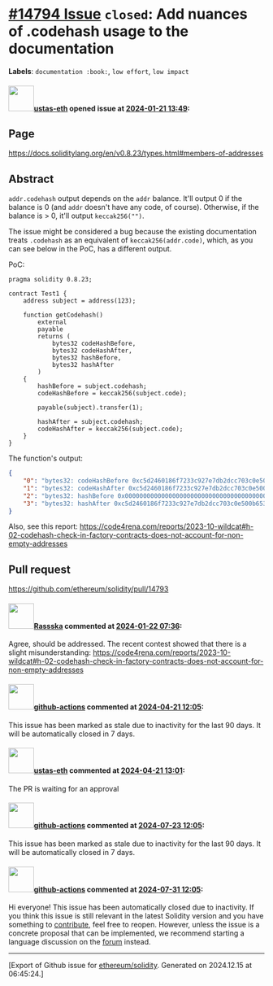 # [\#14794 Issue](https://github.com/ethereum/solidity/issues/14794) `closed`: Add nuances of .codehash usage to the documentation
**Labels**: `documentation :book:`, `low effort`, `low impact`


#### <img src="https://avatars.githubusercontent.com/u/82833595?u=c574c369147d860d8167f78fc3348e9ad8f40c5e&v=4" width="50">[ustas-eth](https://github.com/ustas-eth) opened issue at [2024-01-21 13:49](https://github.com/ethereum/solidity/issues/14794):

## Page

https://docs.soliditylang.org/en/v0.8.23/types.html#members-of-addresses

## Abstract
`addr.codehash` output depends on the `addr` balance. It'll output 0 if the balance is 0 (and `addr` doesn't have any code, of course). Otherwise, if the balance is > 0, it'll output `keccak256("")`.

The issue might be considered a bug because the existing documentation treats `.codehash` as an equivalent of `keccak256(addr.code)`, which, as you can see below in the PoC, has a different output.

PoC:
```solidity
pragma solidity 0.8.23;

contract Test1 {
    address subject = address(123);

    function getCodehash()
        external
        payable
        returns (
            bytes32 codeHashBefore,
            bytes32 codeHashAfter,
            bytes32 hashBefore,
            bytes32 hashAfter
        )
    {
        hashBefore = subject.codehash;
        codeHashBefore = keccak256(subject.code);

        payable(subject).transfer(1);

        hashAfter = subject.codehash;
        codeHashAfter = keccak256(subject.code);
    }
}
```

The function's output:
```json
{
	"0": "bytes32: codeHashBefore 0xc5d2460186f7233c927e7db2dcc703c0e500b653ca82273b7bfad8045d85a470",
	"1": "bytes32: codeHashAfter 0xc5d2460186f7233c927e7db2dcc703c0e500b653ca82273b7bfad8045d85a470",
	"2": "bytes32: hashBefore 0x0000000000000000000000000000000000000000000000000000000000000000",
	"3": "bytes32: hashAfter 0xc5d2460186f7233c927e7db2dcc703c0e500b653ca82273b7bfad8045d85a470"
}
```

Also, see this report: https://code4rena.com/reports/2023-10-wildcat#h-02-codehash-check-in-factory-contracts-does-not-account-for-non-empty-addresses

## Pull request

https://github.com/ethereum/solidity/pull/14793


#### <img src="https://avatars.githubusercontent.com/u/73281386?u=b57f1bed2983376919c5f5a004915668ae26aea2&v=4" width="50">[Rassska](https://github.com/Rassska) commented at [2024-01-22 07:36](https://github.com/ethereum/solidity/issues/14794#issuecomment-1903412985):

Agree, should be addressed. The recent contest showed that there is a slight misunderstanding: https://code4rena.com/reports/2023-10-wildcat#h-02-codehash-check-in-factory-contracts-does-not-account-for-non-empty-addresses

#### <img src="https://avatars.githubusercontent.com/in/15368?v=4" width="50">[github-actions](https://github.com/apps/github-actions) commented at [2024-04-21 12:05](https://github.com/ethereum/solidity/issues/14794#issuecomment-2068019719):

This issue has been marked as stale due to inactivity for the last 90 days.
It will be automatically closed in 7 days.

#### <img src="https://avatars.githubusercontent.com/u/82833595?u=c574c369147d860d8167f78fc3348e9ad8f40c5e&v=4" width="50">[ustas-eth](https://github.com/ustas-eth) commented at [2024-04-21 13:01](https://github.com/ethereum/solidity/issues/14794#issuecomment-2068035685):

The PR is waiting for an approval

#### <img src="https://avatars.githubusercontent.com/in/15368?v=4" width="50">[github-actions](https://github.com/apps/github-actions) commented at [2024-07-23 12:05](https://github.com/ethereum/solidity/issues/14794#issuecomment-2245060326):

This issue has been marked as stale due to inactivity for the last 90 days.
It will be automatically closed in 7 days.

#### <img src="https://avatars.githubusercontent.com/in/15368?v=4" width="50">[github-actions](https://github.com/apps/github-actions) commented at [2024-07-31 12:05](https://github.com/ethereum/solidity/issues/14794#issuecomment-2260364299):

Hi everyone! This issue has been automatically closed due to inactivity.
If you think this issue is still relevant in the latest Solidity version and you have something to [contribute](https://docs.soliditylang.org/en/latest/contributing.html), feel free to reopen.
However, unless the issue is a concrete proposal that can be implemented, we recommend starting a language discussion on the [forum](https://forum.soliditylang.org) instead.


-------------------------------------------------------------------------------



[Export of Github issue for [ethereum/solidity](https://github.com/ethereum/solidity). Generated on 2024.12.15 at 06:45:24.]
